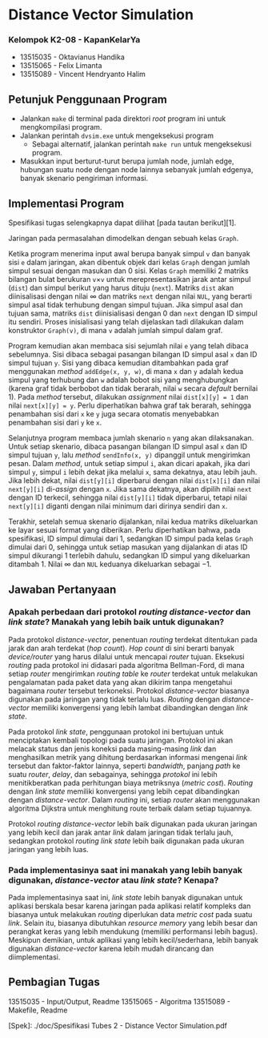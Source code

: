 # Distance Vector Simulation

### Kelompok K2-08 - KapanKelarYa
- 13515035 - Oktavianus Handika
- 13515065 - Felix Limanta
- 13515089 - Vincent Hendryanto Halim

## Petunjuk Penggunaan Program

- Jalankan `make` di terminal pada direktori _root_ program ini untuk mengkompilasi program.
- Jalankan perintah `dvsim.exe` untuk mengeksekusi program
	- Sebagai alternatif, jalankan perintah `make run` untuk mengeksekusi program.
- Masukkan input berturut-turut berupa jumlah node, jumlah edge, hubungan suatu node dengan node lainnya sebanyak jumlah edgenya, banyak skenario pengiriman informasi.

## Implementasi Program

Spesifikasi tugas selengkapnya dapat dilihat [pada tautan berikut][1].

Jaringan pada permasalahan dimodelkan dengan sebuah kelas `Graph`.

Ketika program menerima input awal berupa banyak simpul `v` dan banyak sisi `e` dalam jaringan, akan dibentuk objek dari kelas `Graph` dengan jumlah simpul sesuai dengan masukan dan 0 sisi. Kelas `Graph` memiliki 2 matriks bilangan bulat berukuran `v`$\times$`v` untuk merepresentasikan jarak antar simpul (`dist`) dan simpul berikut yang harus dituju (`next`). Matriks `dist` akan diinisalisasi dengan nilai ∞ dan matriks `next` dengan nilai `NUL`, yang berarti simpul asal tidak terhubung dengan simpul tujuan. Jika simpul asal dan tujuan sama, matriks `dist` diinisialisasi dengan 0 dan `next` dengan ID simpul itu sendiri. Proses inisialisasi yang telah dijelaskan tadi dilakukan dalam konstruktor `Graph(v)`, di mana `v` adalah jumlah simpul dalam graf.

Program kemudian akan membaca sisi sejumlah nilai `e` yang telah dibaca sebelumnya. Sisi dibaca sebagai pasangan bilangan ID simpul asal `x` dan ID simpul tujuan `y`. Sisi yang dibaca kemudian ditambahkan pada graf menggunakan _method_ `addEdge(x, y, w)`, di mana `x` dan `y` adalah kedua simpul yang terhubung dan `w` adalah bobot sisi yang menghubungkan (karena graf tidak berbobot dan tidak berarah, nilai `w` secara _default_ bernilai 1). Pada _method_ tersebut, dilakukan _assignment_ nilai `dist[x][y] = 1` dan nilai `next[x][y] = y`. Perlu diperhatikan bahwa graf tak berarah, sehingga penambahan sisi dari `x` ke `y` juga secara otomatis menyebabkan penambahan sisi dari `y` ke `x`.

Selanjutnya program membaca jumlah skenario `n` yang akan dilaksanakan. Untuk setiap skenario, dibaca pasangan bilangan ID simpul asal `x` dan ID simpul tujuan `y`, lalu _method_ `sendInfo(x, y)` dipanggil untuk mengirimkan pesan. Dalam _method_, untuk setiap simpul `i`, akan dicari apakah, jika dari simpul `y`, simpul `i` lebih dekat jika melalui `x`, sama dekatnya, atau lebih jauh. Jika lebih dekat, nilai `dist[y][i]` diperbarui dengan nilai `dist[x][i]` dan nilai `next[y][i]` di-_assign_ dengan `x`. Jika sama dekatnya, akan dipilih nilai `next` dengan ID terkecil, sehingga nilai `dist[y][i]` tidak diperbarui, tetapi nilai `next[y][i]` diganti dengan nilai minimum dari dirinya sendiri dan `x`.

Terakhir, setelah semua skenario dijalankan, nilai kedua matriks dikeluarkan ke layar sesuai format yang diberikan. Perlu diperhatikan bahwa, pada spesifikasi, ID simpul dimulai dari 1, sedangkan ID simpul pada kelas `Graph` dimulai dari 0, sehingga untuk setiap masukan yang dijalankan di atas ID simpul dikurangi 1 terlebih dahulu, sedangkan ID simpul yang dikeluarkan ditambah 1. Nilai ∞ dan `NUL` keduanya dikeluarkan sebagai $-1$.

## Jawaban Pertanyaan

### Apakah perbedaan dari protokol _routing_ _distance-vector_ dan _link state_? Manakah yang​ ​lebih​ ​baik​ ​untuk​ ​digunakan?

Pada protokol _distance-vector_, penentuan _routing_ terdekat ditentukan pada jarak dan arah terdekat (_hop count_). _Hop count_ di sini berarti banyak _device/router_ yang harus dilalui untuk mencapai _router_ tujuan. Eksekusi _routing_ pada protokol ini didasari pada algoritma Bellman-Ford, di mana setiap _router_ mengirimkan _routing table_ ke _router_ terdekat untuk melakukan pengalamatan pada paket data yang akan dikirim tanpa mengetahui bagaimana _router_ tersebut terkoneksi. Protokol _distance-vector_ biasanya digunakan pada jaringan yang tidak terlalu luas. _Routing_ dengan _distance-vector_ memiliki konvergensi yang lebih lambat dibandingkan dengan _link state_.

Pada protokol _link state_, penggunaan protokol ini bertujuan untuk menciptakan kembali topologi pada suatu jaringan. Protokol ini akan melacak status dan jenis koneksi pada masing-masing _link_ dan menghasilkan metrik yang dihitung berdasarkan informasi mengenai _link_ tersebut dan faktor-faktor lainnya, seperti _bandwidth_, panjang _path_ ke suatu _router_, _delay_, dan sebagainya, sehingga _protokol_ ini lebih menitikberatkan pada perhitungan biaya metriksnya (_metric cost_). _Routing_ dengan _link state_ memiliki konvergensi yang lebih cepat dibandingkan dengan _distance-vector_. Dalam _routing_ ini, setiap _router_ akan menggunakan algoritma Dijkstra untuk menghitung route terbaik dalam setiap tujuannya. 

Protokol _routing_ _distance-vector_ lebih baik digunakan pada ukuran jaringan yang lebih kecil dan jarak antar _link_ dalam jaringan tidak terlalu jauh, sedangkan protokol _routing_ _link state_ lebih baik digunakan pada ukuran jaringan yang lebih luas.

### Pada implementasinya saat ini manakah yang lebih banyak digunakan, _distance-vector_​ ​atau _​link​ ​state_?​ ​Kenapa?
Pada implementasinya saat ini, _link state_ lebih banyak digunakan untuk aplikasi berskala besar karena jaringan pada aplikasi relatif kompleks dan biasanya untuk melakukan _routing_ diperlukan data _metric cost_ pada suatu _link_.  Selain itu, biasanya dibutuhkan _resource memory_ yang lebih besar dan perangkat keras yang lebih mendukung (memiliki performansi lebih bagus). Meskipun demikian, untuk aplikasi yang lebih kecil/sederhana, lebih banyak digunakan _distance-vector_ karena lebih mudah dirancang dan diimplementasi.

## Pembagian Tugas

13515035 - Input/Output, Readme
13515065 - Algoritma
13515089 - Makefile, Readme

[Spek]: ./doc/Spesifikasi Tubes 2 - Distance Vector Simulation.pdf